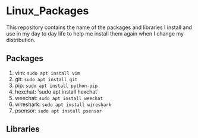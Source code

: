 Linux_Packages
==============
This repository contains the name of the packages and libraries I install and use in my day to day life to help me install them again when I change my distribution.

## Packages
1. vim: `sudo apt install vim`
2. git: `sudo apt install git`
3. pip: `sudo apt install python-pip`
4. hexchat: 'sudo apt install hexchat`
5. weechat: `sudo apt install weechat`
6. wireshark: `sudo apt install wireshark`
7. psensor: `sudo apt install psensor`

## Libraries

